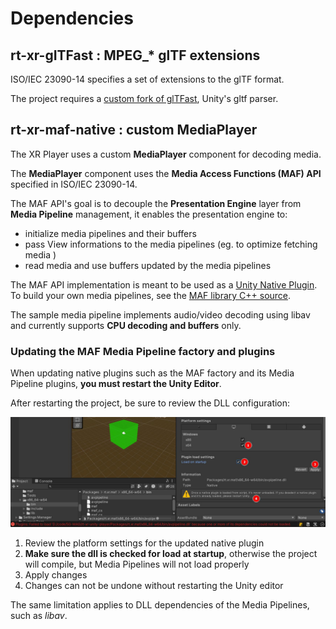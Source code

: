 # Dependencies

## rt-xr-gITFast : MPEG_* glTF extensions

ISO/IEC 23090-14 specifies a set of extensions to the glTF format.

The project requires a [custom fork of glTFast](https://github.com/5G-MAG/rt-xr-gITFast), Unity's gltf parser.



## rt-xr-maf-native : custom MediaPlayer

The XR Player uses a custom **MediaPlayer** component for decoding media.

The **MediaPlayer** component uses the **Media Access Functions (MAF) API** specified in ISO/IEC 23090-14.

The MAF API's goal is to decouple the **Presentation Engine** layer from **Media Pipeline** management, it enables the presentation engine to:

- initialize media pipelines and their buffers
- pass View informations to the media pipelines (eg. to optimize fetching media )
- read media and use buffers updated by the media pipelines

The MAF API implementation is meant to be used as a [Unity Native Plugin](https://docs.unity3d.com/Manual/NativePlugins.html). To build your own media pipelines, see the [MAF library C++ source](https://github.com/5G-MAG/rt-xr-maf-native). 

The sample media pipeline implements audio/video decoding using libav and currently supports **CPU decoding and buffers** only.


### Updating the MAF Media Pipeline factory and plugins 

When updating native plugins such as the MAF factory and its Media Pipeline plugins, **you must restart the Unity Editor**.

After restarting the project, be sure to review the DLL configuration:

![unity dll config](images/unity-dll-config.jpeg)

1. Review the platform settings for the updated native plugin
2. **Make sure the dll is checked for load at startup**, otherwise the project will compile, but Media Pipelines will not load properly
3. Apply changes
4. Changes can not be undone without restarting the Unity editor

The same limitation applies to DLL dependencies of the Media Pipelines, such as *libav*.


